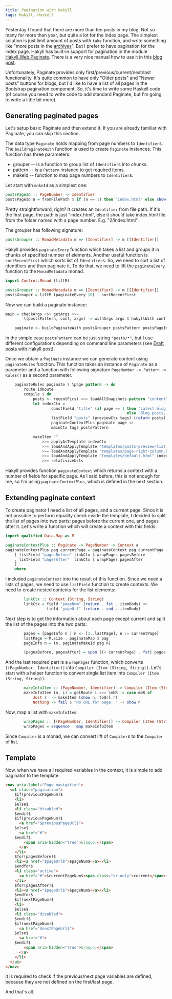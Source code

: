 ```yaml
---
title: Pagination with Hakyll
tags: Hakyll, Haskell
---
```


Yesterday I found that there are more than ten posts in my blog. Not so many
for more than year, but quite a lot for the index page.  The simplest solution
is just limit amount of posts with `take` function, and write something like
"more posts in the [archives](/archive.html)".  But I prefer to have pagination
for the index page.  Hakyll has built-in support for pagination in the module
[Hakyll.Web.Paginate](https://jaspervdj.be/hakyll/reference/Hakyll-Web-Paginate.html).
There is a very nice manual how to use it in this [blog
post](https://dannysu.com/2015/10/29/hakyll-pagination/).

Unfortunately, Paginate provides only first/previous/current/next/last functionality.
It's quite common to have only "Older posts" and "Newer posts" buttons for
blogs, but I'd like to have a list of all pages in the Bootstrap pagination
component.  So, it's time to write some Haskell code (of course you need to
write code to add standard Paginate, but I'm going to write a little bit more).

<!--more-->

## Generating paginated pages

Let's setup basic Paginate and then extend it. If you are already familiar
with Paginate, you can skip this section.

The data type `Paginate` holds mapping from page numbers to `Identifier`s. The
`buildPaginateWith` function is used to create `Paginate` instances.  This
function has three parameters:

- grouper -- is a function to group list of `Identifier`s into chunks.
- pattern -- is a `Pattern` instance to get required items.
- makeId -- function to map page numbers to `Identifier`s.

Let start with `makeId` as a simplest one:

```Haskell
postsPageId :: PageNumber -> Identifier
postsPageId n = fromFilePath $ if (n == 1) then "index.html" else show n ++ "/index.html"
```

Pretty straightforward, right? It creates an `Identifier` from file path. If it's
the first page, the path is just "index.html", else it should take
index.html file from the folder named with a page number. E.g. "2/index.html".

The grouper has following signature:

```Haskell
postsGrouper :: MonadMetadata m => [Identifier] -> m [[Identifier]]
```

Hakyll provides `paginateEvery` function which takes a list and groups it in
chunks of specified number of elements.  Another useful function is
`sortRecentFirst` which sorts list of `Identifier`s.  So, we need to sort a
list of identifiers and then paginate it.  To do that, we need to lift the
`paginateEvery` function to the `MonadMetadata` monad.

```Haskell
import Control.Monad (liftM)

postsGrouper :: MonadMetadata m => [Identifier] -> m [[Identifier]]
postsGrouper = liftM (paginateEvery 10) . sortRecentFirst 
```

Now we can build a paginate instance:

```Haskell
main = checkArgs <$> getArgs >>=
        \(postsPattern, conf, args) -> withArgs args $ hakyllWith conf $ do

    paginate <- buildPaginateWith postsGrouper postsPattern postsPageId
```

In the simple case `postsPattern` can be just string `"posts/*"`, but I use different
configurations depending on command line parameters (see [Draft posts with
Hakyll](/posts/2015-10-31-Draft-posts-with-Hakyll.html) post).

Once we obtain a `Paginate` instance we can generate content using
`paginateRules` function.  This function takes an instance of `Paginate` as a
parameter and a function with following signature `PageNumber -> Pattern ->
Rules()` as a second parameter.

```Haskell
    paginateRules paginate $ \page pattern -> do
        route idRoute
        compile $ do
            posts <- recentFirst =<< loadAllSnapshots pattern "content"
            let indexCtx =
                    constField "title" (if page == 1 then "Latest blog posts"
                                                     else "Blog posts, page " ++ show page) <>
                    listField "posts" (previewCtx tags) (return posts) <>
                    paginateContextPlus paginate page <>
                    mainCtx tags postsPattern

            makeItem ""
                >>= applyAsTemplate indexCtx
                >>= loadAndApplyTemplate "templates/posts-preview-list.html" indexCtx
                >>= loadAndApplyTemplate "templates/page-right-column.html" indexCtx
                >>= loadAndApplyTemplate "templates/default.html" indexCtx
                >>= relativizeUrls
```

Hakyll provides function `paginateContext` which returns a context with a
number of fields for specific page.  As I said before, this is not enough for
me, so I'm using `paginateContextPlus`, which is defined in the next section.

## Extending paginate context

To create paginator I need a list of all pages, and a current page.  Since it is
not possible to perform equality check inside the template, I decided to split
the list of pages into two parts: pages before the current one, and pages after it.
Let's write a function which will create a context with this fields:

```Haskell
import qualified Data.Map as M

paginateContextPlus :: Paginate -> PageNumber -> Context a
paginateContextPlus pag currentPage = paginateContext pag currentPage <> mconcat
    [ listField "pagesBefore" linkCtx $ wrapPages pagesBefore
    , listField "pagesAfter"  linkCtx $ wrapPages pagesAfter
    ]
    where
```

I included `paginateContext` into the result of this function.  Since
we need a lists of pages, we need to use `listField` function to create
contexts.  We need to create nested contexts for the list elements:

```Haskell
        linkCtx :: Context (String, String)
        linkCtx = field "pageNum" (return . fst . itemBody) <>
                  field "pageUrl" (return . snd . itemBody)
```

Next step is to get the information about each page except current and split the
list of the pages into the two parts:

```Haskell
        pages = [pageInfo n | n <- [1..lastPage], n /= currentPage]
        lastPage = M.size . paginateMap $ pag
        pageInfo n = (n, paginateMakeId pag n)

        (pagesBefore, pagesAfter) = span ((< currentPage) . fst) pages
```

And the last required part is a `wrapPages` function, which converts
`[(PageNumber, Identifier)]` into `Compiler [Item (String, String)]`. Let's
start with a helper function to convert single list item into `Compiler (Item
(String, String))`.

```Haskell
        makeInfoItem :: (PageNumber, Identifier) -> Compiler (Item (String, String))
        makeInfoItem (n, i) = getRoute i >>= \mbR -> case mbR of
            Just r  -> makeItem (show n, toUrl r)
            Nothing -> fail $ "No URL for page: " ++ show n
```

Now, map a list with `makeInfoItem`:

```Haskell
        wrapPages :: [(PageNumber, Identifier)] -> Compiler [Item (String, String)]
        wrapPages = sequence . map makeInfoItem
```

Since `Compiler` is a monad, we can convert lift of `Compiler`s to the
`Compiler` of list.

## Template

Now, when we have all required variables in the context, it is simple to add
paginator to the template:

```html
<nav aria-label="Page navigation">
  <ul class="pagination">
    $if(previousPageNum)$
    <li>
    $else$
    <li class="disabled">
    $endif$
    $if(previousPageNum)$
      <a href="$previousPageUrl$">
    $else$
      <a href="#">
    $endif$
        <span aria-hidden="true">&laquo;</span>
      </a>
    </li>
    $for(pagesBefore)$
    <li><a href="$pageUrl$">$pageNum$</a></li>
    $endfor$
    <li class="active">
      <a href="#">$currentPageNum$<span class="sr-only">current</span></a>
    </li>
    $for(pagesAfter)$
    <li><a href="$pageUrl$">$pageNum$</a></li>
    $endfor$
    $if(nextPageNum)$
    <li>
    $else$
    <li class="disabled">
    $endif$
    $if(nextPageNum)$
      <a href="$nextPageUrl$">
    $else$
      <a href="#">
    $endif$
        <span aria-hidden="true">&raquo;</span>
      </a>
    </li>
  </ui>
</nav>
```

It is required to check if the previous/next page variables are defined,
because they are not defined on the first/last page.

And that's all.
